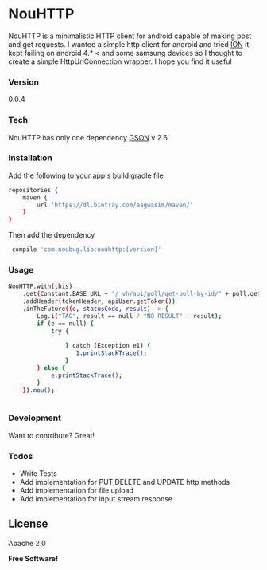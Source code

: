 # NouHTTP
NouHTTP is a minimalistic HTTP client for android capable of making post and get requests.
I wanted a simple http client for android and tried [ION] it kept failing on android 4.* < and some samsung devices
so I thought to create a simple HttpUrlConnection wrapper. I hope you find it useful
### Version
0.0.4

### Tech

NouHTTP has only one dependency [GSON] v 2.6 

### Installation

Add the following to your app's build.gradle file

```sh
repositories {
    maven {
        url 'https://dl.bintray.com/eagwasim/maven/'
    }
}
```

Then add the dependency

```sh
 compile 'com.noubug.lib:nouhttp:[version]'
```

### Usage

```sh
NouHTTP.with(this)
    .get(Constant.BASE_URL + "/_vh/api/poll/get-poll-by-id/" + poll.getPollId())
    .addHeader(tokenHeader, apiUser.getToken())
    .inTheFuture((e, statusCode, result) -> {
        Log.i("TAG", result == null ? "NO RESULT" : result);
        if (e == null) {
            try {
                            
                } catch (Exception e1) {
                   1.printStackTrace();
                }
        } else {
            e.printStackTrace();
        }
    }).nou();
                
```



### Development

Want to contribute? Great!

### Todos

 - Write Tests
 - Add implementation for PUT,DELETE and UPDATE http methods
 - Add implementation for file upload
 - Add implementation for input stream response

License
----

Apache 2.0


**Free Software!**

[//]: # (These are reference links used in the body of this note and get stripped out when the markdown processor does its job. There is no need to format nicely because it shouldn't be seen. Thanks SO - http://stackoverflow.com/questions/4823468/store-comments-in-markdown-syntax)


   [GSON]: <https://github.com/google/gson/blob/master/README.md>
   [ION]: <https://github.com/koush/ion/blob/master/README.md>
